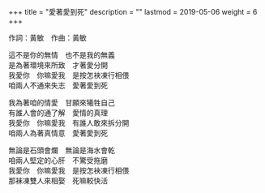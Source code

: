 +++
title = "愛著愛到死"
description = ""
lastmod = 2019-05-06
weight = 6
+++

作詞：黃敏　作曲：黃敏

這不是你的無情　也不是我的無義  
是為著環境來所致　才著愛分開  
我愛你　你嘛愛我　是按怎袂凍行相偎  
咱兩人不通來失志　愛著愛到死  

我為著咱的情愛　甘願來犧牲自己  
有誰人會的通了解　愛情的真理  
我愛你　你嘛愛我　有誰人敢來拆分開  
咱兩人為著真情意　愛著愛到死  

無論是石頭會爛　無論是海水會乾  
咱兩人堅定的心肝　不驚受拖磨  
我愛你　你嘛愛我　是按怎袂凍行相偎  
那袜凍雙人來相娶　死嘛較快活  